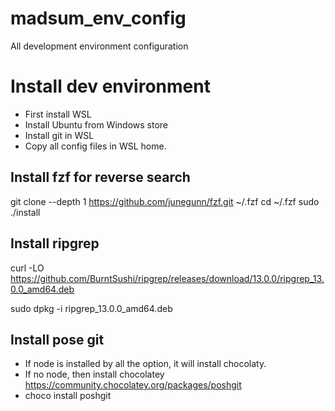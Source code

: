 # madsum_env_config
All development environment configuration

# Install dev environment 

* First install WSL
* Install Ubuntu from Windows store
* Install git in WSL
* Copy all config files in WSL home. 

## Install fzf for reverse search

 git clone --depth 1 https://github.com/junegunn/fzf.git ~/.fzf
 cd ~/.fzf
 sudo ./install 

## Install ripgrep
curl -LO https://github.com/BurntSushi/ripgrep/releases/download/13.0.0/ripgrep_13.0.0_amd64.deb   

sudo dpkg -i ripgrep_13.0.0_amd64.deb


## Install pose git
* If node is installed by all the option, it will install chocolaty. 
* If no node, then install chocolatey https://community.chocolatey.org/packages/poshgit
* choco install poshgit 


